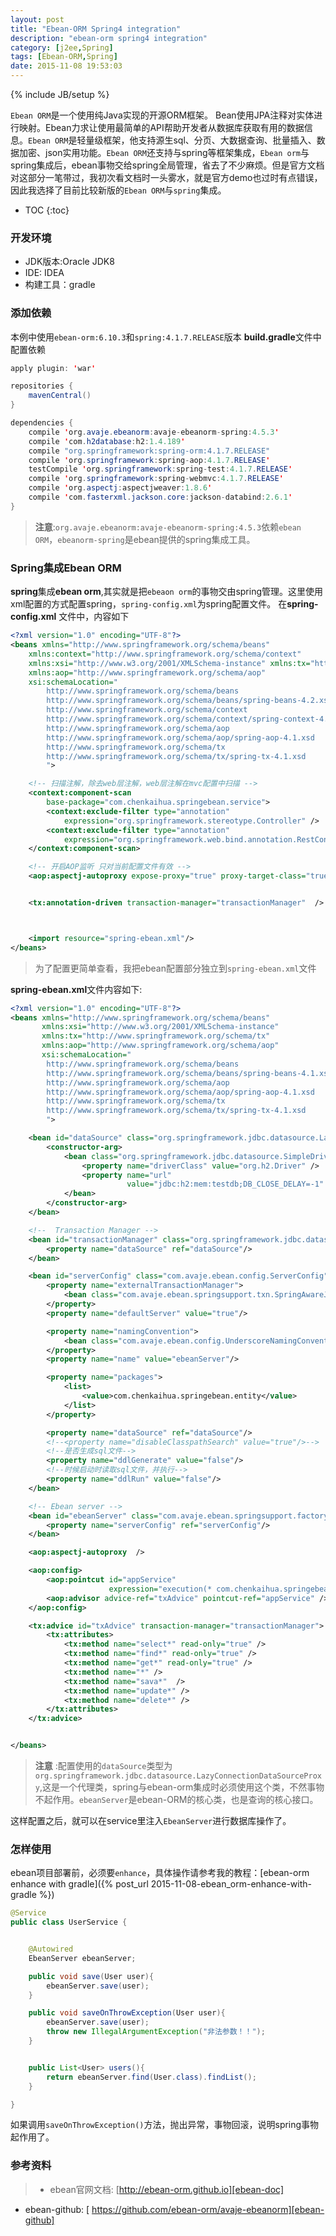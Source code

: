 ```yaml
---
layout: post
title: "Ebean-ORM Spring4 integration"
description: "ebean-orm spring4 integration"
category: [j2ee,Spring]
tags: [Ebean-ORM,Spring]
date: 2015-11-08 19:53:03
---
```

{% include JB/setup %}

`Ebean ORM`是一个使用纯Java实现的开源ORM框架。 Bean使用JPA注释对实体进行映射。Ebean力求让使用最简单的API帮助开发者从数据库获取有用的数据信息。`Ebean ORM`是轻量级框架，他支持源生sql、分页、大数据查询、批量插入、数据加密、json实用功能。`Ebean ORM`还支持与spring等框架集成，`Ebean orm`与spring集成后，ebean事物交给spring全局管理，省去了不少麻烦。但是官方文档对这部分一笔带过，我初次看文档时一头雾水，就是官方demo也过时有点错误，因此我选择了目前比较新版的`Ebean ORM`与`spring`集成。<!-- more -->

* TOC
{:toc}

### 开发环境
* JDK版本:Oracle JDK8
* IDE: IDEA
* 构建工具：gradle


### 添加依赖
本例中使用`ebean-orm:6.10.3`和`spring:4.1.7.RELEASE`版本
**build.gradle**文件中配置依赖

```java
apply plugin: 'war'

repositories {
    mavenCentral()
}

dependencies {
    compile 'org.avaje.ebeanorm:avaje-ebeanorm-spring:4.5.3'
    compile 'com.h2database:h2:1.4.189'
    compile "org.springframework:spring-orm:4.1.7.RELEASE"
    compile 'org.springframework:spring-aop:4.1.7.RELEASE'
    testCompile 'org.springframework:spring-test:4.1.7.RELEASE'
    compile 'org.springframework:spring-webmvc:4.1.7.RELEASE'
    compile 'org.aspectj:aspectjweaver:1.8.6'
    compile 'com.fasterxml.jackson.core:jackson-databind:2.6.1'
}

```
>**注意**:`org.avaje.ebeanorm:avaje-ebeanorm-spring:4.5.3`依赖`ebean ORM`，`ebeanorm-spring`是ebean提供的spring集成工具。

### Spring集成Ebean ORM
**spring**集成**ebean orm**,其实就是把`ebeaon orm`的事物交由spring管理。这里使用xml配置的方式配置spring，`spring-config.xml`为spring配置文件。
在**spring-config.xml** 文件中，内容如下

```xml
<?xml version="1.0" encoding="UTF-8"?>
<beans xmlns="http://www.springframework.org/schema/beans"
	xmlns:context="http://www.springframework.org/schema/context"
	xmlns:xsi="http://www.w3.org/2001/XMLSchema-instance" xmlns:tx="http://www.springframework.org/schema/tx"
	xmlns:aop="http://www.springframework.org/schema/aop"
	xsi:schemaLocation="
        http://www.springframework.org/schema/beans     
        http://www.springframework.org/schema/beans/spring-beans-4.2.xsd
        http://www.springframework.org/schema/context
        http://www.springframework.org/schema/context/spring-context-4.2.xsd
        http://www.springframework.org/schema/aop
        http://www.springframework.org/schema/aop/spring-aop-4.1.xsd
        http://www.springframework.org/schema/tx
        http://www.springframework.org/schema/tx/spring-tx-4.1.xsd
        ">

	<!-- 扫描注解，除去web层注解，web层注解在mvc配置中扫描 -->
	<context:component-scan
		base-package="com.chenkaihua.springebean.service">
		<context:exclude-filter type="annotation"
			expression="org.springframework.stereotype.Controller" />
		<context:exclude-filter type="annotation"
			expression="org.springframework.web.bind.annotation.RestController" />
	</context:component-scan>

	<!-- 开启AOP监听 只对当前配置文件有效 -->
	<aop:aspectj-autoproxy expose-proxy="true" proxy-target-class="true" />


	<tx:annotation-driven transaction-manager="transactionManager"  />



	<import resource="spring-ebean.xml"/>
</beans>
```
>为了配置更简单查看，我把ebean配置部分独立到`spring-ebean.xml`文件

**spring-ebean.xml**文件内容如下:

```xml
<?xml version="1.0" encoding="UTF-8"?>
<beans xmlns="http://www.springframework.org/schema/beans"
	   xmlns:xsi="http://www.w3.org/2001/XMLSchema-instance"
	   xmlns:tx="http://www.springframework.org/schema/tx"
	   xmlns:aop="http://www.springframework.org/schema/aop"
	   xsi:schemaLocation="
        http://www.springframework.org/schema/beans     
        http://www.springframework.org/schema/beans/spring-beans-4.1.xsd
        http://www.springframework.org/schema/aop
        http://www.springframework.org/schema/aop/spring-aop-4.1.xsd
        http://www.springframework.org/schema/tx
        http://www.springframework.org/schema/tx/spring-tx-4.1.xsd
        ">

	<bean id="dataSource" class="org.springframework.jdbc.datasource.LazyConnectionDataSourceProxy">
		<constructor-arg>
			<bean class="org.springframework.jdbc.datasource.SimpleDriverDataSource">
				<property name="driverClass" value="org.h2.Driver" />
				<property name="url"
						  value="jdbc:h2:mem:testdb;DB_CLOSE_DELAY=-1" />
			</bean>
		</constructor-arg>
	</bean>

	<!--  Transaction Manager -->
	<bean id="transactionManager" class="org.springframework.jdbc.datasource.DataSourceTransactionManager">
		<property name="dataSource" ref="dataSource"/>
	</bean>

	<bean id="serverConfig" class="com.avaje.ebean.config.ServerConfig">
		<property name="externalTransactionManager">
			<bean class="com.avaje.ebean.springsupport.txn.SpringAwareJdbcTransactionManager"/>
		</property>
		<property name="defaultServer" value="true"/>

		<property name="namingConvention">
			<bean class="com.avaje.ebean.config.UnderscoreNamingConvention"/>
		</property>
		<property name="name" value="ebeanServer"/>

		<property name="packages">
			<list>
				<value>com.chenkaihua.springebean.entity</value>
			</list>
		</property>

		<property name="dataSource" ref="dataSource"/>
		<!--<property name="disableClasspathSearch" value="true"/>-->
		<!--是否生成sql文件-->
		<property name="ddlGenerate" value="false"/>
		<!--时候启动时读取sql文件，并执行-->
		<property name="ddlRun" value="false"/>
	</bean>

	<!-- Ebean server -->
	<bean id="ebeanServer" class="com.avaje.ebean.springsupport.factory.EbeanServerFactoryBean">
		<property name="serverConfig" ref="serverConfig"/>
	</bean>

	<aop:aspectj-autoproxy  />

	<aop:config>
		<aop:pointcut id="appService"
					  expression="execution(* com.chenkaihua.springebean..*Service*.*(..))" />
		<aop:advisor advice-ref="txAdvice" pointcut-ref="appService" />
	</aop:config>

	<tx:advice id="txAdvice" transaction-manager="transactionManager">
		<tx:attributes>
			<tx:method name="select*" read-only="true" />
			<tx:method name="find*" read-only="true" />
			<tx:method name="get*" read-only="true" />
			<tx:method name="*" />
			<tx:method name="sava*"  />
			<tx:method name="update*" />
			<tx:method name="delete*" />
		</tx:attributes>
	</tx:advice>


</beans>
```
> **注意** :配置使用的`dataSource`类型为`org.springframework.jdbc.datasource.LazyConnectionDataSourceProxy`,这是一个代理类，spring与ebean-orm集成时必须使用这个类，不然事物不起作用。`ebeanServer`是ebean-ORM的核心类，也是查询的核心接口。

这样配置之后，就可以在service里注入`EbeanServer`进行数据库操作了。

### 怎样使用

ebean项目部署前，必须要`enhance`，具体操作请参考我的教程：[ebean-orm enhance with gradle]({% post_url 2015-11-08-ebean_orm-enhance-with-gradle %})

```java
@Service
public class UserService {


    @Autowired
    EbeanServer ebeanServer;

    public void save(User user){
        ebeanServer.save(user);
    }

    public void saveOnThrowException(User user){
        ebeanServer.save(user);
        throw new IllegalArgumentException("非法参数！！");
    }


    public List<User> users(){
        return ebeanServer.find(User.class).findList();
    }

}

```
如果调用`saveOnThrowException()`方法，抛出异常，事物回滚，说明spring事物起作用了。

### 参考资料
> * ebean官网文档: [http://ebean-orm.github.io][ebean-doc]
* ebean-github: [ https://github.com/ebean-orm/avaje-ebeanorm][ebean-github]


[ebean-doc]: http://ebean-orm.github.io/
[ebean-github]: https://github.com/ebean-orm/avaje-ebeanorm